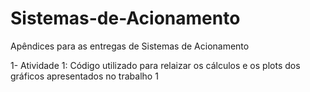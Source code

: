 # Sistemas-de-Acionamento
Apêndices para as entregas de Sistemas de Acionamento

1- Atividade 1: Código utilizado para relaizar os cálculos e os plots dos gráficos apresentados no trabalho 1
